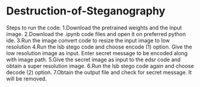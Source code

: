 # Destruction-of-Steganography
Steps to run the code:
1.Download the pretrained weights and the input image. 
2.Download the .ipynb code files and open it on preferred python ide.
3.Run the image convert code to resize the input image to low resolution
4.Run the lsb stego code and choose encode (1) option. Give the low resolution image as input. Enter secret message to be encoded along with image path.
5.Give the secret image as input to the edsr code and obtain a super resolution image.
6.Run the lsb stego code again and choose decode (2) option. 7.Obtain the output file and check for secret message. It will be removed.

